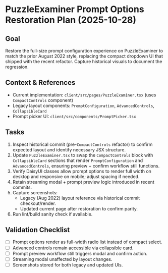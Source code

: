 # PuzzleExaminer Prompt Options Restoration Plan (2025-10-28)

## Goal
Restore the full-size prompt configuration experience on PuzzleExaminer to match the prior August 2022 style, replacing the compact dropdown UI that shipped with the recent refactor. Capture historical visuals to document the regression.

## Context & References
- Current implementation: `client/src/pages/PuzzleExaminer.tsx` (uses `CompactControls` component)
- Legacy layout components: `PromptConfiguration`, `AdvancedControls`, `CollapsibleCard`
- Prompt picker UI: `client/src/components/PromptPicker.tsx`

## Tasks
1. Inspect historical commit (pre-`CompactControls` refactor) to confirm expected layout and identify necessary JSX structure.
2. Update `PuzzleExaminer.tsx` to swap the `CompactControls` block with `CollapsibleCard` sections that render `PromptConfiguration` and `AdvancedControls`, ensuring preview + confirm workflow still functions.
3. Verify DaisyUI classes allow prompt options to render full width on desktop and responsive on mobile; adjust spacing if needed.
4. Retain streaming modal + prompt preview logic introduced in recent commits.
5. Capture screenshots:
   - Legacy (Aug 2022) layout reference via historical commit checkout/render.
   - Updated current page after restoration to confirm parity.
6. Run lint/build sanity check if available.

## Validation Checklist
- [ ] Prompt options render as full-width radio list instead of compact select.
- [ ] Advanced controls remain accessible via collapsible card.
- [ ] Prompt preview workflow still triggers modal and confirm action.
- [ ] Streaming modal unaffected by layout changes.
- [ ] Screenshots stored for both legacy and updated UIs.
